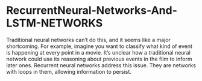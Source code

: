 # RecurrentNeural-Networks-And-LSTM-NETWORKS
Traditional neural networks can’t do this, and it seems like a major shortcoming. For example, imagine you want to classify what kind of event is happening at every point in a movie. It’s unclear how a traditional neural network could use its reasoning about previous events in the film to inform later ones. Recurrent neural networks address this issue. They are networks with loops in them, allowing information to persist.
